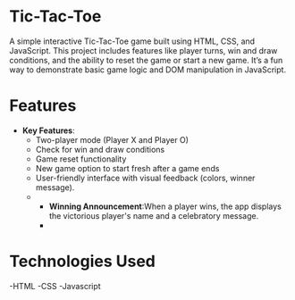 # Tic-Tac-Toe
A simple interactive Tic-Tac-Toe game built using HTML, CSS, and JavaScript. This project includes features like player turns, win and draw conditions, and the ability to reset the game or start a new game. It’s a fun way to demonstrate basic game logic and DOM manipulation in JavaScript.

# Features
- **Key Features**:
  - Two-player mode (Player X and Player O)
  - Check for win and draw conditions
  - Game reset functionality
  - New game option to start fresh after a game ends
  - User-friendly interface with visual feedback (colors, winner message).
  - - **Winning Announcement**:When a player wins, the app displays the victorious player's name and a celebratory message.
    - 
# Technologies Used
-HTML
-CSS
-Javascript

